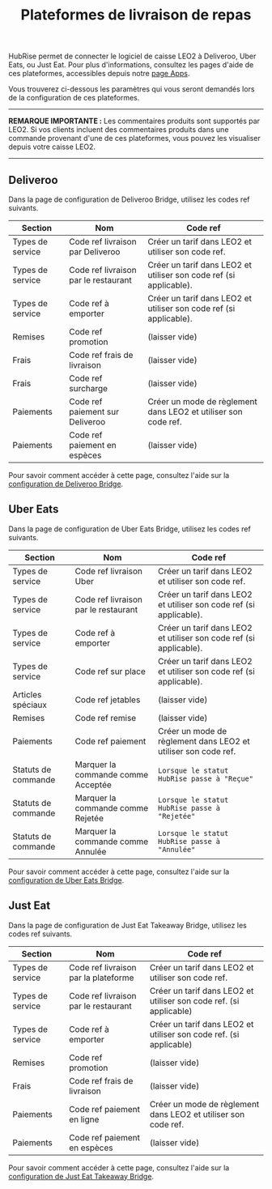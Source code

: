 ﻿---
title: Plateformes de livraison de repas
position: 5
layout: documentation
meta:
  title: Plateformes de livraison de repas | LEO2 | HubRise
  description: HubRise permet de connecter le logiciel de caisse LEO2 à Deliveroo, Uber Eats, ou Just Eat. Paramètres à utiliser pour configurer la connexion de ces plateformes.
---

HubRise permet de connecter le logiciel de caisse LEO2 à Deliveroo, Uber Eats, ou Just Eat. Pour plus d'informations, consultez les pages d'aide de ces plateformes, accessibles depuis notre [page Apps](/apps).

Vous trouverez ci-dessous les paramètres qui vous seront demandés lors de la configuration de ces plateformes.

---

**REMARQUE IMPORTANTE :** Les commentaires produits sont supportés par LEO2. Si vos clients incluent des commentaires produits dans une commande provenant d'une de ces plateformes, vous pouvez les visualiser depuis votre caisse LEO2.

---

## Deliveroo

Dans la page de configuration de Deliveroo Bridge, utilisez les codes ref suivants.

| Section          | Nom                                  | Code ref                                                       |
| ---------------- | ------------------------------------ | -------------------------------------------------------------- |
| Types de service | Code ref livraison par Deliveroo     | Créer un tarif dans LEO2 et utiliser son code ref.             |
| Types de service | Code ref livraison par le restaurant | Créer un tarif dans LEO2 et utiliser son code ref (si applicable).             |
| Types de service | Code ref à emporter                  | Créer un tarif dans LEO2 et utiliser son code ref (si applicable).             |
| Remises          | Code ref promotion                   | (laisser vide)                                                 |
| Frais            | Code ref frais de livraison          | (laisser vide)                                                 |
| Frais            | Code ref surcharge                   | (laisser vide)                                                 |
| Paiements        | Code ref paiement sur Deliveroo      | Créer un mode de règlement dans LEO2 et utiliser son code ref. |
| Paiements        | Code ref paiement en espèces         | (laisser vide)                                                 |

Pour savoir comment accéder à cette page, consultez l'aide sur la [configuration de Deliveroo Bridge](/apps/deliveroo/configuration).

## Uber Eats

Dans la page de configuration de Uber Eats Bridge, utilisez les codes ref suivants.

| Section             | Nom                                  | Code ref                                                          |
| ------------------- | ------------------------------------ | ----------------------------------------------------------------- |
| Types de service    | Code ref livraison Uber              | Créer un tarif dans LEO2 et utiliser son code ref.             |
| Types de service    | Code ref livraison par le restaurant | Créer un tarif dans LEO2 et utiliser son code ref (si applicable).             |
| Types de service    | Code ref à emporter                  | Créer un tarif dans LEO2 et utiliser son code ref (si applicable).             |
| Types de service    | Code ref sur place                   | Créer un tarif dans LEO2 et utiliser son code ref (si applicable).             |
| Articles spéciaux   | Code ref jetables                    | (laisser vide)                                                    |
| Remises             | Code ref remise                      | (laisser vide)                                                    |
| Paiements           | Code ref paiement                    | Créer un mode de règlement dans LEO2 et utiliser son code ref. |
| Statuts de commande | Marquer la commande comme Acceptée   | `Lorsque le statut HubRise passe à "Reçue"`                       |
| Statuts de commande | Marquer la commande comme Rejetée    | `Lorsque le statut HubRise passe à "Rejetée"`                     |
| Statuts de commande | Marquer la commande comme Annulée    | `Lorsque le statut HubRise passe à "Annulée"`                     |

Pour savoir comment accéder à cette page, consultez l'aide sur la [configuration de Uber Eats Bridge](/apps/uber-eats/configuration).

## Just Eat

Dans la page de configuration de Just Eat Takeaway Bridge, utilisez les codes ref suivants.

| Section          | Nom                                  | Code ref       |
| ---------------- | ------------------------------------ | -------------- |
| Types de service | Code ref livraison par la plateforme | Créer un tarif dans LEO2 et utiliser son code ref.        |
| Types de service | Code ref livraison par le restaurant | Créer un tarif dans LEO2 et utiliser son code ref. (si applicable)       |
| Types de service | Code ref à emporter                  | Créer un tarif dans LEO2 et utiliser son code ref. (si applicable)        |
| Remises          | Code ref promotion                   | (laisser vide) |
| Frais            | Code ref frais de livraison          | (laisser vide) |
| Paiements        | Code ref paiement en ligne           | Créer un mode de règlement dans LEO2 et utiliser son code ref. |
| Paiements        | Code ref paiement en espèces         | (laisser vide) |

Pour savoir comment accéder à cette page, consultez l'aide sur la [configuration de Just Eat Takeaway Bridge](/apps/just-eat-takeaway/configuration).
